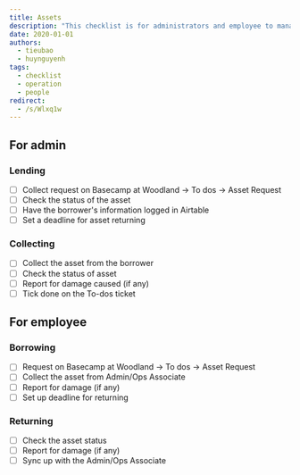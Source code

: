 ```yaml
---
title: Assets
description: "This checklist is for administrators and employee to manage company's assets."
date: 2020-01-01
authors:
  - tieubao
  - huynguyenh
tags:
  - checklist
  - operation
  - people
redirect:
  - /s/Wlxq1w
---
```


## For admin

### Lending

- [ ] Collect request on Basecamp at Woodland → To dos → Asset Request
- [ ] Check the status of the asset
- [ ] Have the borrower's information logged in Airtable
- [ ] Set a deadline for asset returning

### Collecting

- [ ] Collect the asset from the borrower
- [ ] Check the status of asset
- [ ] Report for damage caused (if any)
- [ ] Tick done on the To-dos ticket

## For employee

### Borrowing

- [ ] Request on Basecamp at Woodland → To dos → Asset Request
- [ ] Collect the asset from Admin/Ops Associate
- [ ] Report for damage (if any)
- [ ] Set up deadline for returning

### Returning

- [ ] Check the asset status
- [ ] Report for damage (if any)
- [ ] Sync up with the Admin/Ops Associate
